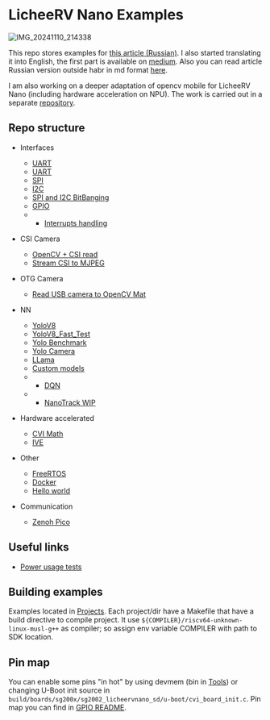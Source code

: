# LicheeRV Nano Examples
![IMG_20241110_214338](https://github.com/user-attachments/assets/bbc0e666-5dd2-4052-b9cc-615e3a9bda76)

This repo stores examples for [this article (Russian)](https://habr.com/ru/articles/880230/). I also started translating it into English, the first part is available on [medium](https://medium.com/@ret7020/licheerv-nano-ai-board-first-steps-d05e7999dd29). Also you can read article Russian version outside habr in md format [here](https://github.com/ret7020/LicheeRVNanoArticle).

I am also working on a deeper adaptation of opencv mobile for LicheeRV Nano (including hardware acceleration on NPU). The work is carried out in a separate [repository](https://github.com/ret7020/CVI_HW_OpenCV).

## Repo structure

- Interfaces
    - [UART](Projects/Interfaces/UART)
    - [UART](Projects/Interfaces/UART_RX)
    - [SPI](Projects/Interfaces/SPI)
    - [I2C](Projects/Interfaces/I2C)
    - [SPI and I2C BitBanging](Projects/Interfaces/BitBanging)
    - [GPIO](Projects/GPIO)
    - - [Interrupts handling](Projects/Interrupts)

- CSI Camera
    - [OpenCV + CSI read](Projects/OpenCV_CSI_Camera)
    - [Stream CSI to MJPEG](Projects/MJPEGStream)

- OTG Camera
    - [Read USB camera to OpenCV Mat](Projects/OTGCamera)

- NN
    - [YoloV8](Projects/Yolov8)
    - [YoloV8_Fast_Test](Projects/Yolov8)
    - [Yolo Benchmark](Projects/Yolo_Benchmark)
    - [Yolo Camera](Projects/YoloCamera)
    - [LLama](Projects/LLama)
    - [Custom models](Projects/CustomModels)
    - - [DQN](Projects/CustomModels/DQN)
    - - [NanoTrack WIP](Projects/CustomModels/NanoTrack)

- Hardware accelerated
    - [CVI Math](Projects/CVIMath)
    - [IVE](Projects/CVIMath)

- Other
    - [FreeRTOS](Projects/FreeRTOS)
    - [Docker](Projects/Docker)
    - [Hello world](Projects/HelloWorld)

- Communication
    - [Zenoh Pico](Projects/ZenohPico)

## Useful links
- [Power usage tests](https://docs.google.com/document/d/1rqYGW91RLbdtiySxgSRCPxvIl0TrY_t7PZlEEJFMUWQ/edit?usp=sharing)

## Building examples
Examples located in [Projects](Projects/). Each project/dir have a Makefile that have a build directive to compile project. It use `${COMPILER}/riscv64-unknown-linux-musl-g++` as compiler; so assign env variable COMPILER with path to SDK location.

## Pin map
You can enable some pins "in hot" by using devmem (bin in [Tools](Tools)) or changing U-Boot init source in `build/boards/sg200x/sg2002_licheervnano_sd/u-boot/cvi_board_init.c`. Pin map you can find in [GPIO README](Projects/GPIO/README.md).
